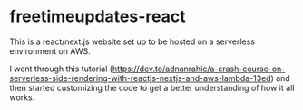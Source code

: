 # freetimeupdates-react

This is a react/next.js website set up to be hosted on a serverless environment on AWS.

I went through this tutorial (https://dev.to/adnanrahic/a-crash-course-on-serverless-side-rendering-with-reactjs-nextjs-and-aws-lambda-13ed) and then started customizing the code to get a better understanding of how it all works.
